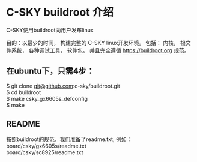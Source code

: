 # C-SKY buildroot 介绍

C-SKY使用buildroot向用户发布linux

目的：以最少的时间， 构建完整的 C-SKY linux开发环境。
包括： 内核， 根文件系统， 各种调试工具， 软件包。 并且完全遵循 https://buildroot.org 规范。

## 在ubuntu下，只需4步：
$ git clone git@github.com:c-sky/buildroot.git<br>
$ cd buildroot<br>
$ make csky_gx6605s_defconfig<br>
$ make<br>

## README
按照buildroot的规范，我们准备了readme.txt, 例如：<br>
board/csky/gx6605s/readme.txt<br>
board/csky/sc8925/readme.txt<br>

